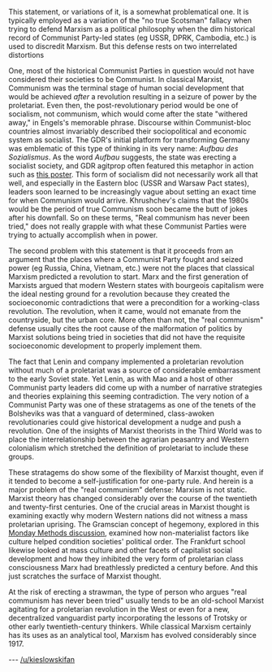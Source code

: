 This statement, or variations of it, is a somewhat problematical one. It is typically employed as a variation of the "no true Scotsman" fallacy when trying to defend Marxism as a political philosophy when the dim historical record of Communist Party-led states (eg USSR, DPRK, Cambodia, etc.) is used to discredit Marxism. But this defense rests on two interrelated distortions 

One,  most of the historical Communist Parties in question would not have considered their societies to be Communist. In classical Marxist, Communism was the terminal stage of human social development that would be achieved *after* a revolution resulting in a seizure of power by the proletariat. Even then, the post-revolutionary period would be one of socialism, not communism, which would come after the state "withered away," in Engels's memorable phrase. Discourse within Communist-bloc countries almost invariably described their sociopolitical and economic system as socialist. The GDR's initial platform for transforming Germany was emblematic of this type of thinking in its very name: *Aufbau des Sozialismus*. As the word *Aufbau* suggests, the state was erecting a socialist society, and GDR agitprop often featured this metaphor in action such as [this poster](http://www.akg-images.de/Docs/AKG/Media/TR3_WATERMARKED/2/0/b/b/AKG916511.jpg). This form of socialism did not necessarily work all that well, and especially in the Eastern bloc (USSR and Warsaw Pact states), leaders soon learned to be increasingly vague about setting an exact time for when Communism would arrive. Khrushchev's claims that the 1980s would be the period of true Communism soon became the butt of jokes after his downfall. So on these terms, "Real communism has never been tried," does not really grapple with what these Communist Parties were trying to actually accomplish when in power. 

The second problem with this statement is that it proceeds from an argument that the places where a Communist Party fought and seized power (eg Russia, China, Vietnam, etc.) were not the places that classical Marxism predicted a revolution to start. Marx and the first generation of Marxists argued that modern Western states with bourgeois capitalism were the ideal nesting ground for a revolution because they created the socioeconomic contradictions that were a precondition for a working-class revolution. The revolution, when it came, would not emanate from the countryside, but the urban core. More often than not, the "real communism" defense usually cites the root cause of the malformation of politics by Marxist solutions being tried in societies that did not have the requisite socioeconomic development to properly implement them. 

The fact that Lenin and company implemented a proletarian revolution without much of a proletariat was a source of considerable embarrassment to the early Soviet state. Yet Lenin, as with Mao and a host of other Communist party leaders did come up with a number of narrative strategies and theories explaining this seeming contradiction. The very notion of a Communist Party was one of these stratagems as one of the tenets of the Bolsheviks was that a vanguard of determined, class-awoken revolutionaries could give historical development a nudge and push a revolution. One of the insights of Marxist theorists in the Third World was to place the interrelationship between the agrarian peasantry and Western colonialism which stretched the definition of proletariat to include these groups. 

These stratagems do show some of the flexibility of Marxist thought, even if it tended to become a self-justification for one-party rule. And herein is a major problem of the "real communism" defense: Marxism is not static. Marxist theory has changed considerably over the course of the twentieth and twenty-first centuries. One of the crucial areas in Marxist thought is examining exactly why modern Western nations did not witness a mass proletarian uprising. The Gramscian concept of hegemony, explored in this [Monday Methods discussion](https://www.reddit.com/r/AskHistorians/comments/5e9s91/monday_methods_marxism_and_hegemony/), examined how non-materialist factors like culture helped condition societies' political order. The Frankfurt school likewise looked at mass culture and other facets of capitalist social development and how they inhibited the very form of proletarian class consciousness Marx had breathlessly predicted a century before. And this just scratches the surface of Marxist thought.

At the risk of erecting a strawman, the type of person who argues "real communism has never been tried" usually tends to be an old-school Marxist agitating for a proletarian revolution in the West or even for a new, decentralized vanguardist party incorporating the lessons of Trotsky or other early twentieth-century thinkers. While classical Marxism certainly has its uses as an analytical tool, Marxism has evolved considerably since 1917. 

--- [/u/kieslowskifan](https://www.reddit.com/user/kieslowskifan)
